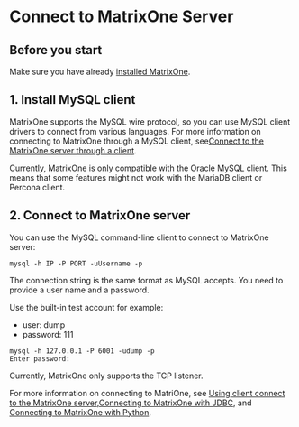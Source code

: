 # **Connect to MatrixOne Server**

## **Before you start**

Make sure you have already [installed MatrixOne](install-standalone-matrixone.md).

## **1. Install MySQL client**

MatrixOne supports the MySQL wire protocol, so you can use MySQL client drivers to connect from various languages. For more information on connecting to MatrixOne through a MySQL client, see[Connect to the MatrixOne server through a client](../Develop/connect-mo/client-connect-to-matrixone.md).

Currently, MatrixOne is only compatible with the Oracle MySQL client. This means that some features might not work with the MariaDB client or Percona client.

## **2. Connect to MatrixOne server**

You can use the MySQL command-line client to connect to MatrixOne server:

```
mysql -h IP -P PORT -uUsername -p
```

The connection string is the same format as MySQL accepts. You need to provide a user name and a password.

Use the built-in test account for example:

- user: dump
- password: 111

```
mysql -h 127.0.0.1 -P 6001 -udump -p
Enter password:
```

Currently, MatrixOne only supports the TCP listener.

For more information on connecting to MatriOne, see
[Using client connect to the MatrixOne server](../Develop/connect-mo/client-connect-to-matrixone.md),[Connecting to MatrixOne with JDBC](../Develop/connect-mo/0.6-java-connect-to-matrixone/connect-mo-with-jdbc.md), and [Connecting to MatrixOne with Python](../Develop/connect-mo/python-connect-to-matrixone.md).
